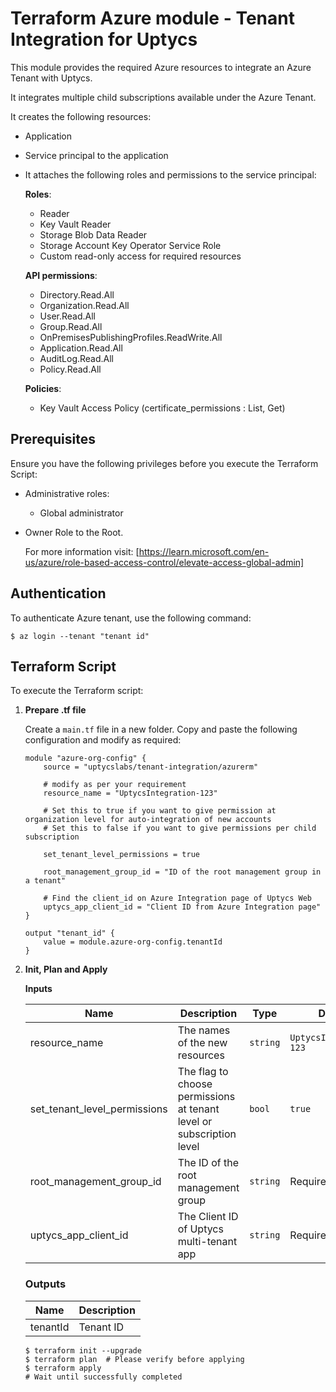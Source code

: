 # Terraform Azure module - Tenant Integration for Uptycs

This module provides the required Azure resources to integrate an Azure Tenant with Uptycs.

It integrates multiple child subscriptions available under the Azure Tenant.

It creates the following resources:
* Application
* Service principal to the application
* It attaches the following roles and permissions to the service principal:
  
  **Roles**:
  - Reader
  - Key Vault Reader
  - Storage Blob Data Reader
  - Storage Account Key Operator Service Role
  - Custom read-only access for required resources
  
  **API permissions**:
  - Directory.Read.All
  - Organization.Read.All
  - User.Read.All
  - Group.Read.All
  - OnPremisesPublishingProfiles.ReadWrite.All
  - Application.Read.All
  - AuditLog.Read.All
  - Policy.Read.All
  
  **Policies**:
  - Key Vault Access Policy (certificate_permissions : List, Get)

## Prerequisites

Ensure you have the following privileges before you execute the Terraform Script:
* Administrative roles:
  * Global administrator

* Owner Role to the Root.

    For more information visit: [https://learn.microsoft.com/en-us/azure/role-based-access-control/elevate-access-global-admin]



## Authentication

To authenticate Azure tenant, use the following command:

```
$ az login --tenant "tenant id"
```

## Terraform Script

To execute the Terraform script:

1. **Prepare .tf file**

   Create a `main.tf` file in a new folder. Copy and paste the following configuration and modify as required:

   ```
   module "azure-org-config" {
       source = "uptycslabs/tenant-integration/azurerm"

       # modify as per your requirement
       resource_name = "UptycsIntegration-123"

       # Set this to true if you want to give permission at organization level for auto-integration of new accounts
       # Set this to false if you want to give permissions per child subscription

       set_tenant_level_permissions = true

       root_management_group_id = "ID of the root management group in a tenant"

       # Find the client_id on Azure Integration page of Uptycs Web
       uptycs_app_client_id = "Client ID from Azure Integration page"
   }

   output "tenant_id" {
       value = module.azure-org-config.tenantId
   }
   ```

2. **Init, Plan and Apply**

   **Inputs**

   | Name                         | Description                                                          | Type     | Default                             |
   | ---------------------------- | -------------------------------------------------------------------- | -------- | ----------------------------------- |
   | resource_name                | The names of the new resources                                       | `string` | `UptycsIntegration-123` |
   | set_tenant_level_permissions    | The flag to choose permissions at tenant level or subscription level | `bool`   | `true`                              |
   | root_management_group_id | The ID of the root management group                                  | `string` | Required                            |
   | uptycs_app_client_id | The Client ID of Uptycs multi-tenant app                                  | `string` | Required                            |

   ### Outputs

   | Name     | Description |
   | -------- | ----------- |
   | tenantId | Tenant ID   |

   ```
   $ terraform init --upgrade
   $ terraform plan  # Please verify before applying
   $ terraform apply
   # Wait until successfully completed
   ```

